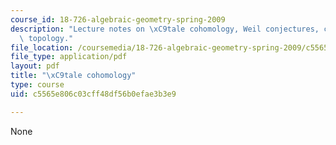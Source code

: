 ```yaml
---
course_id: 18-726-algebraic-geometry-spring-2009
description: "Lecture notes on \xC9tale cohomology, Weil conjectures, curves, and\
  \ topology."
file_location: /coursemedia/18-726-algebraic-geometry-spring-2009/c5565e806c03cff48df56b0efae3b3e9_MIT18_726s09_lec27_etale_cohom.pdf
file_type: application/pdf
layout: pdf
title: "\xC9tale cohomology"
type: course
uid: c5565e806c03cff48df56b0efae3b3e9

---
```

None